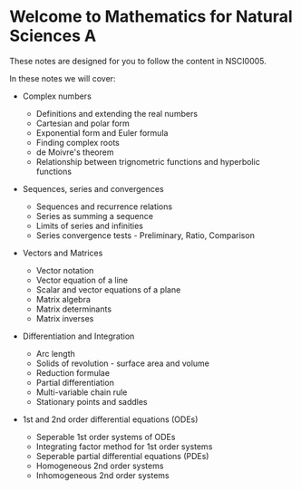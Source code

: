 # Welcome to Mathematics for Natural Sciences A

These notes are designed for you to follow the content in NSCI0005.

In these notes we will cover:

- Complex numbers
	- Definitions and extending the real numbers
	- Cartesian and polar form
	- Exponential form and Euler formula
	- Finding complex roots
	- de Moivre's theorem
	- Relationship between trignometric functions and hyperbolic functions


- Sequences, series and convergences
	- Sequences and recurrence relations
	- Series as summing a sequence
	- Limits of series and infinities
	- Series convergence tests - Preliminary, Ratio, Comparison


- Vectors and Matrices
	- Vector notation
	- Vector equation of a line
	- Scalar and vector equations of a plane
	- Matrix algebra
	- Matrix determinants
	- Matrix inverses


- Differentiation and Integration
	- Arc length
	- Solids of revolution - surface area and volume
	- Reduction formulae
	- Partial differentiation
	- Multi-variable chain rule
	- Stationary points and saddles
	

- 1st and 2nd order differential equations (ODEs)
	- Seperable 1st order systems of ODEs
	- Integrating factor method for 1st order systems
	- Seperable partial differential equations (PDEs)
	- Homogeneous 2nd order systems
	- Inhomogeneous 2nd order systems